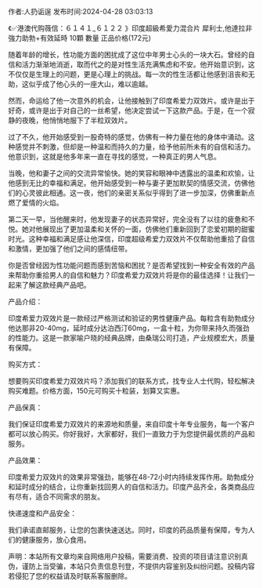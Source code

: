 <p>作者:人扔诟逞 发布时间:2024-04-28 03:03:13</p>
<p>《✅港澳代购薇信：６１４１_６１２２ 》印度超級希愛力混合片 犀利士,他達拉非 強力助勃+有效延時 10顆 數量 正品价格(172元) </p>
									<p></p><p>随着年龄的增长，性功能方面的困扰成了这位中年男士心头的一块大石。曾经的自信和活力渐渐地消逝，取而代之的是对性生活充满焦虑和不安。他开始意识到，这不仅仅是生理上的问题，更是心理上的挑战。每一次的性生活都让他感到沮丧和无助，这似乎成了他心头的一座大山，难以逾越。</p><p></p><p>然而，命运给了他一次意外的机会，让他接触到了印度希爱力双效片。或许是出于好奇，或许是出于对自己的一丝希望，他决定尝试一下这款产品。于是，在一个寂静的夜晚，他悄悄地服下了半粒双效片。</p><p></p><p>过了不久，他开始感受到一股奇特的感觉，仿佛有一种力量在他的身体中涌动。这种感觉并不刺激，但却是一种温和而持久的力量，给予他前所未有的自信和活力。他意识到，这就是他多年来一直在寻找的感觉，一种真正的男人气息。</p><p></p><p>当晚，他和妻子之间的交流异常愉快。她的笑容和眼神中透露出的温柔和欢愉，让他感到无比的幸福和满足。他开始感受到一种与妻子更加默契的情感交流，仿佛他们的心灵彼此相通。这一夜，他们的亲密关系似乎得到了进一步加深，仿佛重新点燃了爱情的火焰。</p><p></p><p>第二天一早，当他醒来时，他发现妻子的状态异常好，完全没有了以往的疲惫和不悦。她对他展现出了更加温柔和关怀的一面，仿佛他们重新回到了恋爱初期的甜蜜时光。这种幸福和满足感让他深信，印度超级希爱力双效片不仅帮助他重拾了自信和激情，更加强了他们之间的感情纽带。</p><p></p><p>你是否曾经因为性功能问题而感到苦恼和困扰？是否希望找到一种安全有效的产品来帮助你重拾男人的自信和魅力？印度希爱力双效片将是你的最佳选择！让我们一起来了解这款经典产品吧。</p><p></p><p></p><p>产品介绍：</p><p></p><p>印度希爱力双效片是一款经过严格测试和验证的男性健康产品。每粒含有助勃成分他达那非20-40mg，延时成分达泊西汀60mg，一盒十粒，为你带来持久而强劲的性能力。这是一款家喻户晓的经典品牌，由桑瑞公司打造，产业规模宏大，质量有保障。</p><p></p><p>购买方式：</p><p></p><p>想要购买印度希爱力双效片吗？添加我们的联系方式，找专业人士代购，轻松解决购买难题。价格方面，150元可购买十粒装，划算又实惠。</p><p></p><p>产品保真：</p><p></p><p>我们保证印度希爱力双效片的来源地和质量，来自印度十年专业服务，每一个客户都可以放心购买。你好我好，大家都好，我们一直致力于为您提供最优质的产品和服务。</p><p></p><p>产品效果：</p><p></p><p>印度希爱力双效片的效果非常强劲，能够在48-72小时内持续发挥作用。助勃成分和延时成分的结合，让你重新找回男人的自信和活力。印度产品齐全，各类商品应有尽有，适合不同需求的朋友。</p><p></p><p>快递速度和产品安全：</p><p></p><p>我们承诺直邮服务，让您的包裹快速送达。同时，印度的药品质量有保障，专为人们的健康服务，放心食用。</p><p></p>				声明：本站所有文章均来自网络用户投稿，需要消费、投资的项目请注意识别真伪，谨防上当受骗，本站只负责信息刊登，不提供内容鉴别及纠纷问题。投稿内容若侵犯了您的权益请及时联系客服删除。				
